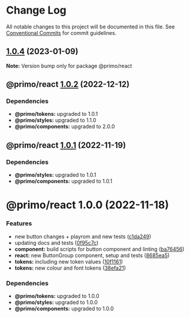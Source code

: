 # Change Log

All notable changes to this project will be documented in this file. See
[Conventional Commits](https://conventionalcommits.org) for commit guidelines.

## [1.0.4](https://github.com/primodesignsystem/primo/compare/@primo/react@1.0.2...@primo/react@1.0.4) (2023-01-09)

**Note:** Version bump only for package @primo/react

## @primo/react [1.0.2](https://github.com/primo-design-system/primo/compare/@primo/react@1.0.1...@primo/react@1.0.2) (2022-12-12)

### Dependencies

- **@primo/tokens:** upgraded to 1.0.1
- **@primo/styles:** upgraded to 1.1.0
- **@primo/components:** upgraded to 2.0.0

## @primo/react [1.0.1](https://github.com/primo-design-system/primo/compare/@primo/react@1.0.0...@primo/react@1.0.1) (2022-11-19)

### Dependencies

- **@primo/styles:** upgraded to 1.0.1
- **@primo/components:** upgraded to 1.0.1

# @primo/react 1.0.0 (2022-11-18)

### Features

- new button changes + playrom and new tests
  ([c1da249](https://github.com/primo-design-system/primo/commit/c1da24929b594f069e18bc40003041e37f4b6811))
- updating docs and tests
  ([0f95c7c](https://github.com/primo-design-system/primo/commit/0f95c7ca2bd271f25333f017d7b5e770d4c43462))
- **component:** build scripts for button component and linting
  ([ba76456](https://github.com/primo-design-system/primo/commit/ba76456f523a53d09c0605615ebf9f7751f129a7))
- **react:** new ButtonGroup component, setup and tests
  ([8685ea5](https://github.com/primo-design-system/primo/commit/8685ea55fd7d6dba68eb72240bdbcaece1bdaf43))
- **tokens:** including new token values
  ([10f1161](https://github.com/primo-design-system/primo/commit/10f11615e87e00bcc691c18ccd04913c1bec8362))
- **tokens:** new colour and font tokens
  ([38efa21](https://github.com/primo-design-system/primo/commit/38efa21d6e0c487f10e5aacf6f0a030d3170dcf1))

### Dependencies

- **@primo/tokens:** upgraded to 1.0.0
- **@primo/styles:** upgraded to 1.0.0
- **@primo/components:** upgraded to 1.0.0
